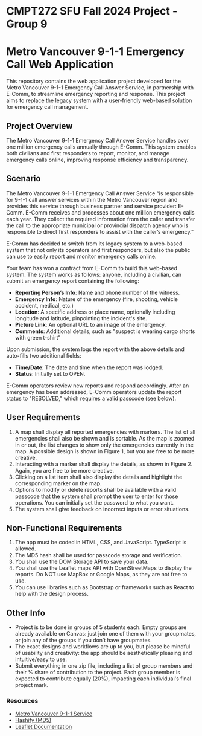 # CMPT272 SFU Fall 2024 Project - Group 9

# Metro Vancouver 9-1-1 Emergency Call Web Application

This repository contains the web application project developed for the Metro Vancouver 9-1-1 Emergency Call Answer Service, in partnership with E-Comm, to streamline emergency reporting and response. This project aims to replace the legacy system with a user-friendly web-based solution for emergency call management.

## Project Overview

The Metro Vancouver 9-1-1 Emergency Call Answer Service handles over one million emergency calls annually through E-Comm. This system enables both civilians and first responders to report, monitor, and manage emergency calls online, improving response efficiency and transparency.

## Scenario

The Metro Vancouver 9-1-1 Emergency Call Answer Service “is responsible for 9-1-1 call answer services within the Metro Vancouver region and provides this service through business partner and service provider: E-Comm. E-Comm receives and processes about one million emergency calls each year. They collect the required information from the caller and transfer the call to the appropriate municipal or provincial dispatch agency who is responsible to direct first responders to assist with the caller’s emergency.”

E-Comm has decided to switch from its legacy system to a web-based system that not only its operators and first responders, but also the public can use to easily report and monitor emergency calls online.

Your team has won a contract from E-Comm to build this web-based system. The system works as follows: anyone, including a civilian, can submit an emergency report containing the following:

- **Reporting Person’s Info**: Name and phone number of the witness.
- **Emergency Info**: Nature of the emergency (fire, shooting, vehicle accident, medical, etc.)
- **Location**: A specific address or place name, optionally including longitude and latitude, pinpointing the incident's site.
- **Picture Link**: An optional URL to an image of the emergency.
- **Comments**: Additional details, such as "suspect is wearing cargo shorts with green t-shirt"

Upon submission, the system logs the report with the above details and auto-fills two additional fields:

- **Time/Date**: The date and time when the report was lodged.
- **Status**: Initially set to OPEN.

E-Comm operators review new reports and respond accordingly. After an emergency has been addressed, E-Comm operators update the report status to "RESOLVED," which requires a valid passcode (see below).

## User Requirements

1. A map shall display all reported emergencies with markers. The list of all emergencies shall also be shown and is sortable. As the map is zoomed in or out, the list changes to show only the emergencies currently in the map. A possible design is shown in Figure 1, but you are free to be more creative.
2. Interacting with a marker shall display the details, as shown in Figure 2. Again, you are free to be more creative.
3. Clicking on a list item shall also display the details and highlight the corresponding marker on the map.
4. Options to modify or delete reports shall be available with a valid passcode that the system shall prompt the user to enter for those operations. You can initially set the password to what you want.
5. The system shall give feedback on incorrect inputs or error situations.

## Non-Functional Requirements

1. The app must be coded in HTML, CSS, and JavaScript. TypeScript is allowed.
2. The MD5 hash shall be used for passcode storage and verification.
3. You shall use the DOM Storage API to save your data.
4. You shall use the Leaflet maps API with OpenStreetMaps to display the reports. Do NOT use MapBox or Google Maps, as they are not free to use.
5. You can use libraries such as Bootstrap or frameworks such as React to help with the design process.

## Other Info

- Project is to be done in groups of 5 students each. Empty groups are already available on Canvas: just join one of them with your groupmates, or join any of the groups if you don’t have groupmates.
- The exact designs and workflows are up to you, but please be mindful of usability and creativity: the app should be aesthetically pleasing and intuitive/easy to use.
- Submit everything in one zip file, including a list of group members and their % share of contribution to the project. Each group member is expected to contribute equally (20%), impacting each individual's final project mark.

### Resources

- [Metro Vancouver 9-1-1 Service](https://metrovancouver.org/services/emergency-management/9-1-1-service)
- [Hashify (MD5)](https://hashify.net/)
- [Leaflet Documentation](https://leafletjs.com/reference.html)
